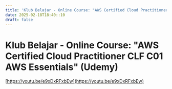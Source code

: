 ```yaml
---
title: 'Klub Belajar - Online Course: "AWS Certified Cloud Practitioner CLF C01 AWS Essentials" (Udemy)'
date: 2025-02-18T18:40::10
draft: false
---
```


# Klub Belajar - Online Course: "AWS Certified Cloud Practitioner CLF C01 AWS Essentials" (Udemy)

[https://youtu.be/e9xDxRFxbEw](https://youtu.be/e9xDxRFxbEw)
